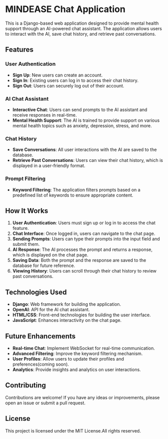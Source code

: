 # MINDEASE Chat Application

This is a Django-based web application designed to provide mental health support through an AI-powered chat assistant. The application allows users to interact with the AI, save chat history, and retrieve past conversations.

## Features

### User Authentication
- **Sign Up**: New users can create an account.
- **Sign In**: Existing users can log in to access their chat history.
- **Sign Out**: Users can securely log out of their account.

### AI Chat Assistant
- **Interactive Chat**: Users can send prompts to the AI assistant and receive responses in real-time.
- **Mental Health Support**: The AI is trained to provide support on various mental health topics such as anxiety, depression, stress, and more.

### Chat History
- **Save Conversations**: All user interactions with the AI are saved to the database.
- **Retrieve Past Conversations**: Users can view their chat history, which is displayed in a user-friendly format.

### Prompt Filtering
- **Keyword Filtering**: The application filters prompts based on a predefined list of keywords to ensure appropriate content.

## How It Works

1. **User Authentication**: Users must sign up or log in to access the chat feature.
2. **Chat Interface**: Once logged in, users can navigate to the chat page.
3. **Sending Prompts**: Users can type their prompts into the input field and submit them.
4. **AI Response**: The AI processes the prompt and returns a response, which is displayed on the chat page.
5. **Saving Data**: Both the prompt and the response are saved to the database for future reference.
6. **Viewing History**: Users can scroll through their chat history to review past conversations.


## Technologies Used

- **Django**: Web framework for building the application.
- **OpenAI**: API for the AI chat assistant.
- **HTML/CSS**: Front-end technologies for building the user interface.
- **JavaScript**: Enhances interactivity on the chat page.

## Future Enhancements

- **Real-time Chat**: Implement WebSocket for real-time communication.
- **Advanced Filtering**: Improve the keyword filtering mechanism.
- **User Profiles**: Allow users to update their profiles and preferences(coming soon).
- **Analytics**: Provide insights and analytics on user interactions.

## Contributing

Contributions are welcome! If you have any ideas or improvements, please open an issue or submit a pull request.

## License

This project is licensed under the MIT License.All rights reserved.
